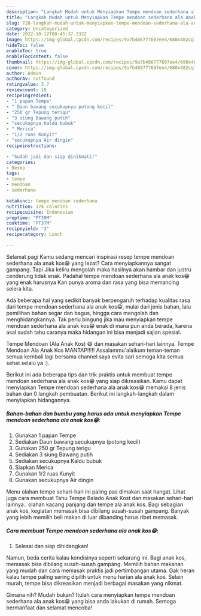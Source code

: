 ```yaml
---
description: "Langkah Mudah untuk Menyiapkan Tempe mendoan sederhana ala anak kos😁 yang Lezat, Buat Buka Puasa Bisa Manjain Lidah"
title: "Langkah Mudah untuk Menyiapkan Tempe mendoan sederhana ala anak kos😁 yang Lezat, Buat Buka Puasa Bisa Manjain Lidah"
slug: 728-langkah-mudah-untuk-menyiapkan-tempe-mendoan-sederhana-ala-anak-kos-yang-lezat-buat-buka-puasa-bisa-manjain-lidah
category: Uncategorized
date: 2022-10-12T00:45:37.332Z
image: https://img-global.cpcdn.com/recipes/9a7b486777607ee4/680x482cq70/tempe-mendoan-sederhana-ala-anak-kos-foto-resep-utama.jpg
hideToc: false
enableToc: true
enableTocContent: false
thumbnail: https://img-global.cpcdn.com/recipes/9a7b486777607ee4/680x482cq70/tempe-mendoan-sederhana-ala-anak-kos-foto-resep-utama.jpg
cover: https://img-global.cpcdn.com/recipes/9a7b486777607ee4/680x482cq70/tempe-mendoan-sederhana-ala-anak-kos-foto-resep-utama.jpg
author: Admin
authorAv: notfound
ratingvalue: 3.7
reviewcount: 18
recipeingredient:
- "1 papan Tempe"
- " Daun bawang secukupnya potong kecil"
- "250 gr Tepung terigu"
- "3 siung Bawang putih"
- "secukupnya Kaldu bubuk"
- " Merica"
- "1/2 ruas Kunyit"
- "secukupnya Air dingin"
recipeinstructions:

- "Sudah jadi dan siap dinikmati!"
categories:
- Resep
tags:
- tempe
- mendoan
- sederhana

katakunci: tempe mendoan sederhana 
nutrition: 174 calories
recipecuisine: Indonesian
preptime: "PT39M"
cooktime: "PT37M"
recipeyield: "3"
recipecategory: Lunch

---
```



Selamat pagi Kamu sedang mencari inspirasi resep tempe mendoan sederhana ala anak kos😁 yang lezat? Cara menyiapkannya sangat gampang. Tapi Jika keliru mengolah maka hasilnya akan hambar dan justru cenderung tidak enak. Padahal tempe mendoan sederhana ala anak kos😁 yang enak harusnya Kan punya aroma dan rasa yang bisa memancing selera kita.


Ada beberapa hal yang sedikit banyak berpengaruh terhadap kualitas rasa dari tempe mendoan sederhana ala anak kos😁, mulai dari jenis bahan, lalu pemilihan bahan segar dan bagus, hingga cara mengolah dan menghidangkannya. Tak perlu bingung jika mau menyiapkan tempe mendoan sederhana ala anak kos😁 enak di mana pun anda berada, karena asal sudah tahu caranya maka hidangan ini bisa menjadi sajian spesial.

Tempe Mendoan (Ala Anak Kos) 😄 dan masakan sehari-hari lainnya. Tempe Mendoan Ala Anak Kos MANTAP!!!!! Assalammu&#39;alaikum teman-teman semua kembali lagi bersama channel saya evita sari semoga kita semua sehat selalu ya :).


Berikut ini ada beberapa tips dan trik praktis untuk membuat tempe mendoan sederhana ala anak kos😁 yang siap dikreasikan. Kamu dapat menyiapkan Tempe mendoan sederhana ala anak kos😁 memakai 8 jenis bahan dan 0 langkah pembuatan. Berikut ini langkah-langkah dalam menyiapkan hidangannya.

<!--inarticleads1-->

##### Bahan-bahan dan bumbu yang harus ada untuk menyiapkan Tempe mendoan sederhana ala anak kos😁:

1. Gunakan 1 papan Tempe
1. Sediakan  Daun bawang secukupnya (potong kecil)
1. Gunakan 250 gr Tepung terigu
1. Sediakan 3 siung Bawang putih
1. Sediakan secukupnya Kaldu bubuk
1. Siapkan  Merica
1. Gunakan 1/2 ruas Kunyit
1. Gunakan secukupnya Air dingin


Menu olahan tempe sehari-hari ini paling pas dimakan saat hangat. Lihat juga cara membuat Tahu Tempe Balado Anak Kost dan masakan sehari-hari lainnya.. olahan kacang panjang dan tempe ala anak kos. Bagi sebagian anak kos, kegiatan memasak bisa dibilang susah-susah gampang. Banyak yang lebih memilih beli makan di luar dibanding harus ribet memasak. 

<!--inarticleads2-->

##### Cara membuat Tempe mendoan sederhana ala anak kos😁:


1. Selesai dan siap dihidangkan!

Namun, beda cerita kalau kondisinya seperti sekarang ini. Bagi anak kos, memasak bisa dibilang susah-susah gampang. Memilih bahan makanan yang mudah dan cara memasak praktis jadi pertimbangan utama. Gak heran kalau tempe paling sering dipilih untuk menu harian ala anak kos. Selain murah, tempe bisa dikreasikan menjadi berbagai masakan yang nikmat. 

Gimana nih? Mudah bukan? Itulah cara menyiapkan tempe mendoan sederhana ala anak kos😁 yang bisa anda lakukan di rumah. Semoga bermanfaat dan selamat mencoba!
